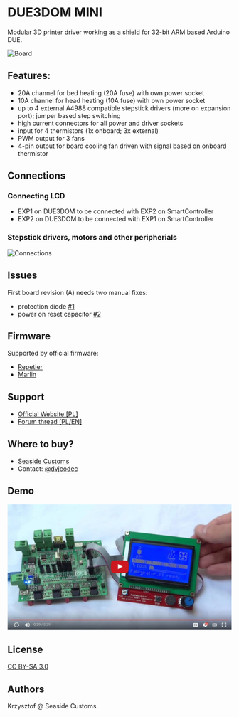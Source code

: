 # DUE3DOM MINI

Modular 3D printer driver working as a shield for 32-bit ARM based Arduino DUE.

![Board](due3dom_mini_asembled.jpg?raw=true "Board")

## Features:
* 20A channel for bed heating (20A fuse) with own power socket
* 10A channel for head heating (10A fuse) with own power socket
* up to 4 external A4988 compatible stepstick drivers (more on expansion port); jumper based step switching
* high current connectors for all power and driver sockets
* input for 4 thermistors (1x onboard; 3x external)
* PWM output for 3 fans
* 4-pin output for board cooling fan driven with signal based on onboard thermistor

## Connections

### Connecting LCD
* EXP1 on DUE3DOM to be connected with EXP2 on SmartController
* EXP2 on DUE3DOM to be connected with EXP1 on SmartController

### Stepstick drivers, motors and other peripherials
![Connections](due3dom_mini_top_wiring.jpg?raw=true "Connections")

## Issues

First board revision (A) needs two manual fixes:
* protection diode [#1](/../../issues/1)
* power on reset capacitor [#2](/../../issues/2)

## Firmware

Supported by official firmware:
* [Repetier](https://www.repetier.com/firmware/dev/index.php)
* [Marlin](https://github.com/esenapaj/Marlin)


## Support
* [Official Website [PL]](http://www.due3dom.pl/)
* [Forum thread [PL/EN]](http://www.fabrykator.pl/board/viewtopic.php?f=12&t=242)

## Where to buy?

* [Seaside Customs](http://fabrykator.pl/seasidecustoms/due3dom-elektronika-32bit-dla-drukarek-3d/)
* Contact: [@dvjcodec](https://github.com/dvjcodec/)

## Demo
[![DUE3DOM MINI + LCD 128x64 - Marlin Firmware](due3dom-mini-yt.jpg?raw=true "Demo")](https://www.youtube.com/watch?v=12baxgj3plI "DUE3DOM MINI + LCD 128x64 - Marlin Firmware")

## License

[CC BY-SA 3.0](https://creativecommons.org/licenses/by-sa/3.0/)

## Authors

Krzysztof @ Seaside Customs
